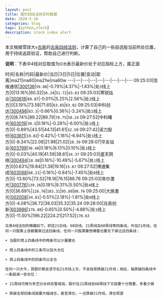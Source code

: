 ```yaml
---
layout: post
title: 股价四线法则实时数据
date: 2020-5-10
categories: blog
tags: [python,stock]
description: stock index alert
---
```



本文根据雪球大v[古泉](https://xueqiu.com/u/7148646888)的[古泉四线法则](https://xueqiu.com/7148646888/130498192)，计算了自己的一些自选股当前所处位置，用于持续追踪验证，帮助自己进行判断。

**说明**：下表中4线对应取值为`红色`表示最新价处于对应指标上方，属正面

时间|名称|代码|最新价|当日|3日|5日|位置|变动|距离|ma21|ma60|ma21w|ma60w
---|---|---|---|---|---|---|---|---
09:25:03|信维通信|[300136](https://xueqiu.com/S/SZ300136)|`59.08`|-0.79%|4.37%|-1.83%|处`3`线上方|0|13.16%|60.32|`56.24`|`51.72`|`43.63`
09:25:03|寒锐钴业|[300618](https://xueqiu.com/S/SZ300618)|`69.87`|-0.01%|5.25%|2.56%|处`2`线上方|0|3.19%|73.58|71.65|`63.85`|`63.02`
09:25:03|中科创达|[300496](https://xueqiu.com/S/SZ300496)|`83.3`|-0.66%|0.36%|-3.24%|处`2`线上方|0|8.74%|89.22|89.79|`78.75`|`58.24`
09:27:52|中科曙光|[603019](https://xueqiu.com/S/SH603019)|`39.5`|0.18%|-0.28%|-6.00%|处`1`线上方|0|-0.89%|43.51|44.13|41.61|`32.59`
09:27:42|诺力股份|[603611](https://xueqiu.com/S/SH603611)|`19.02`|-0.42%|-1.16%|-6.94%|处`1`线上方|0|-8.34%|22.08|21.98|21.02|`18.39`
09:28:07|华友钴业|[603799](https://xueqiu.com/S/SH603799)|`38.48`|0.18%|6.13%|0.10%|处`1`线上方|0|-0.03%|40.19|41.59|38.61|`34.37`
09:25:03|盛天网络|[300494](https://xueqiu.com/S/SZ300494)|`18.88`|0.16%|-10.49%|-5.67%|处`1`线上方|0|0.63%|19.84|21.38|19.16|`15.67`
09:27:52|博通集成|[603068](https://xueqiu.com/S/SH603068)|`68.21`|-0.16%|-0.84%|-7.45%|处`0`线上方|0|-13.60%|73.52|78.16|76.15|89.76
09:25:03|帝尔激光|[300776](https://xueqiu.com/S/SZ300776)|`139.26`|0.18%|9.31%|5.50%|处`4`线上方|0|36.69%|`126.76`|`103.31`|`95.89`|`88.76`
09:25:00|大族激光|[002008](https://xueqiu.com/S/SZ002008)|`34.81`|-0.51%|2.18%|-1.81%|处`0`线上方|0|-4.08%|36.72|38.03|35.32|35.24
09:28:00|兆易创新|[603986](https://xueqiu.com/S/SH603986)|`176.88`|-0.65%|0.50%|-4.88%|处`1`线上方|0|-11.50%|196.22|224.21|217.52|`170.63`

```
古泉4线法则的精髓如下。抓住21日线、60日线、21周线及60周线等四条线，外加21月线，任何一只股票上涨都要穿过这四条线，任何一只股票要想爆雷也要先下穿过这四条线：

+ 当股价爬上四条线中的两条可以少量建仓

+ 爬上四条线中的三条可以加大仓位

+ 爬上四条线中的四条可以全仓

任何一只大牛，其股价都会坚守在21月线上方，不会轻易跌破21月线；相反，每跌破四条线中一条就减一些仓位：

+ 21周线可做为多空分水岭及警戒线，股价在21周线及60周线下方就要十分慎重，多看少做

+ 跌破全部四条线就要大幅减仓，甚至清仓，一旦跌破21月线，清仓观望
```